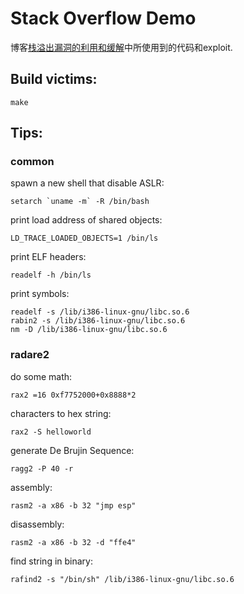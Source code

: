 # Stack Overflow Demo

博客[栈溢出漏洞的利用和缓解][blog]中所使用到的代码和exploit.

## Build victims:
    
    make

## Tips:

### common

spawn a new shell that disable ASLR:

    setarch `uname -m` -R /bin/bash

print load address of shared objects:

    LD_TRACE_LOADED_OBJECTS=1 /bin/ls

print ELF headers:

    readelf -h /bin/ls

print symbols:

    readelf -s /lib/i386-linux-gnu/libc.so.6
    rabin2 -s /lib/i386-linux-gnu/libc.so.6
    nm -D /lib/i386-linux-gnu/libc.so.6

### radare2

do some math:

    rax2 =16 0xf7752000+0x8888*2

characters to hex string:

    rax2 -S helloworld

generate De Brujin Sequence:

    ragg2 -P 40 -r

assembly:

    rasm2 -a x86 -b 32 "jmp esp"

disassembly:

    rasm2 -a x86 -b 32 -d "ffe4"

find string in binary:

    rafind2 -s "/bin/sh" /lib/i386-linux-gnu/libc.so.6


[blog]:https://www.pppan.net/blog/detail/2018-03-17-exploit-the-stack 

